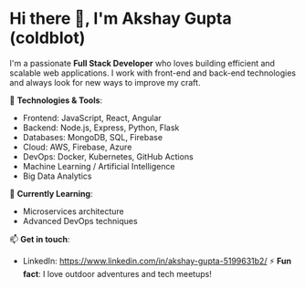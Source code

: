 # Hi there 👋, I'm Akshay Gupta (coldblot)

I'm a passionate **Full Stack Developer**  who loves building efficient and scalable web applications. I work with front-end and back-end technologies and always look for new ways to improve my craft.

🔧 **Technologies & Tools**:
- Frontend: JavaScript, React, Angular
- Backend: Node.js, Express, Python, Flask
- Databases: MongoDB, SQL, Firebase
- Cloud: AWS, Firebase, Azure
- DevOps: Docker, Kubernetes, GitHub Actions
- Machine Learning / Artificial Intelligence
- Big Data Analytics
  
🌱 **Currently Learning**:
- Microservices architecture
- Advanced DevOps techniques

📫 **Get in touch**:
- LinkedIn: https://www.linkedin.com/in/akshay-gupta-5199631b2/
⚡ **Fun fact**: I love outdoor adventures and tech meetups!
